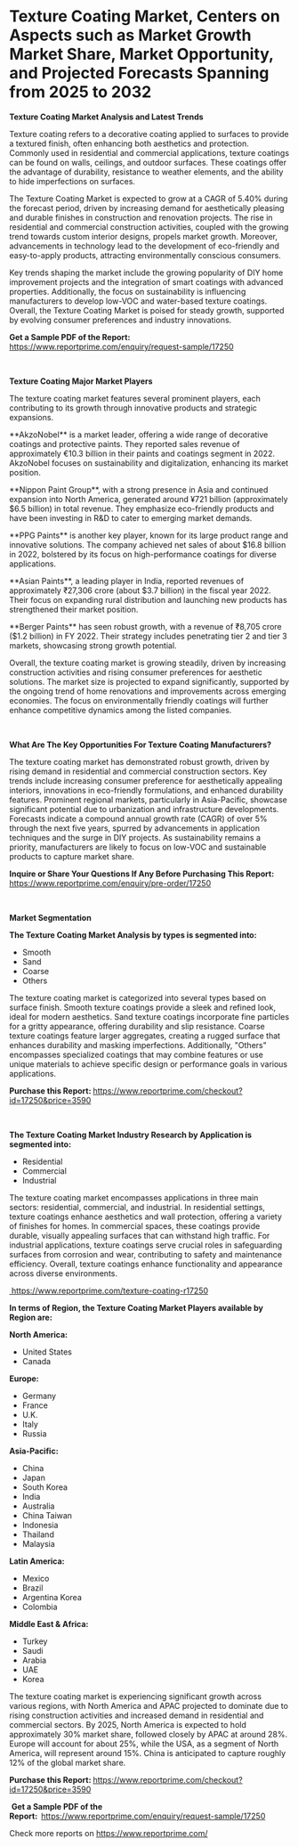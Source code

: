 <p><h1>Texture Coating Market, Centers on Aspects such as Market Growth Market Share, Market Opportunity, and Projected Forecasts Spanning from 2025 to 2032</h1></p><p><strong>Texture Coating Market Analysis and Latest Trends</strong></p>
<p><p>Texture coating refers to a decorative coating applied to surfaces to provide a textured finish, often enhancing both aesthetics and protection. Commonly used in residential and commercial applications, texture coatings can be found on walls, ceilings, and outdoor surfaces. These coatings offer the advantage of durability, resistance to weather elements, and the ability to hide imperfections on surfaces.</p><p>The Texture Coating Market is expected to grow at a CAGR of 5.40% during the forecast period, driven by increasing demand for aesthetically pleasing and durable finishes in construction and renovation projects. The rise in residential and commercial construction activities, coupled with the growing trend towards custom interior designs, propels market growth. Moreover, advancements in technology lead to the development of eco-friendly and easy-to-apply products, attracting environmentally conscious consumers.</p><p>Key trends shaping the market include the growing popularity of DIY home improvement projects and the integration of smart coatings with advanced properties. Additionally, the focus on sustainability is influencing manufacturers to develop low-VOC and water-based texture coatings. Overall, the Texture Coating Market is poised for steady growth, supported by evolving consumer preferences and industry innovations.</p></p>
<p><strong>Get a Sample PDF of the Report:&nbsp;</strong> <a href="https://www.reportprime.com/enquiry/request-sample/17250?utm_campaign=2809&utm_medium=2&utm_source=Github&utm_content=ia&utm_term=18032025&utm_id=texture-coating">https://www.reportprime.com/enquiry/request-sample/17250</a></p>
<p>&nbsp;</p>
<p><strong>Texture Coating Major Market Players</strong></p>
<p><p>The texture coating market features several prominent players, each contributing to its growth through innovative products and strategic expansions. </p><p>**AkzoNobel** is a market leader, offering a wide range of decorative coatings and protective paints. They reported sales revenue of approximately €10.3 billion in their paints and coatings segment in 2022. AkzoNobel focuses on sustainability and digitalization, enhancing its market position.</p><p>**Nippon Paint Group**, with a strong presence in Asia and continued expansion into North America, generated around ¥721 billion (approximately $6.5 billion) in total revenue. They emphasize eco-friendly products and have been investing in R&D to cater to emerging market demands.</p><p>**PPG Paints** is another key player, known for its large product range and innovative solutions. The company achieved net sales of about $16.8 billion in 2022, bolstered by its focus on high-performance coatings for diverse applications.</p><p>**Asian Paints**, a leading player in India, reported revenues of approximately ₹27,306 crore (about $3.7 billion) in the fiscal year 2022. Their focus on expanding rural distribution and launching new products has strengthened their market position.</p><p>**Berger Paints** has seen robust growth, with a revenue of ₹8,705 crore ($1.2 billion) in FY 2022. Their strategy includes penetrating tier 2 and tier 3 markets, showcasing strong growth potential.</p><p>Overall, the texture coating market is growing steadily, driven by increasing construction activities and rising consumer preferences for aesthetic solutions. The market size is projected to expand significantly, supported by the ongoing trend of home renovations and improvements across emerging economies. The focus on environmentally friendly coatings will further enhance competitive dynamics among the listed companies.</p></p>
<p>&nbsp;</p>
<p><strong>What Are The Key Opportunities For Texture Coating Manufacturers?</strong></p>
<p><p>The texture coating market has demonstrated robust growth, driven by rising demand in residential and commercial construction sectors. Key trends include increasing consumer preference for aesthetically appealing interiors, innovations in eco-friendly formulations, and enhanced durability features. Prominent regional markets, particularly in Asia-Pacific, showcase significant potential due to urbanization and infrastructure developments. Forecasts indicate a compound annual growth rate (CAGR) of over 5% through the next five years, spurred by advancements in application techniques and the surge in DIY projects. As sustainability remains a priority, manufacturers are likely to focus on low-VOC and sustainable products to capture market share.</p></p>
<p><strong>Inquire or Share Your Questions If Any Before Purchasing This Report:</strong> <a href="https://www.reportprime.com/enquiry/pre-order/17250?utm_campaign=2809&utm_medium=2&utm_source=Github&utm_content=ia&utm_term=18032025&utm_id=texture-coating">https://www.reportprime.com/enquiry/pre-order/17250</a></p>
<p>&nbsp;</p>
<p><strong>Market Segmentation</strong></p>
<p><strong>The Texture Coating Market Analysis by types is segmented into:</strong></p>
<p><ul><li>Smooth</li><li>Sand</li><li>Coarse</li><li>Others</li></ul></p>
<p><p>The texture coating market is categorized into several types based on surface finish. Smooth texture coatings provide a sleek and refined look, ideal for modern aesthetics. Sand texture coatings incorporate fine particles for a gritty appearance, offering durability and slip resistance. Coarse texture coatings feature larger aggregates, creating a rugged surface that enhances durability and masking imperfections. Additionally, "Others" encompasses specialized coatings that may combine features or use unique materials to achieve specific design or performance goals in various applications.</p></p>
<p><strong>Purchase this Report:&nbsp;</strong><a href="https://www.reportprime.com/checkout?id=17250&price=3590&utm_campaign=2809&utm_medium=2&utm_source=Github&utm_content=ia&utm_term=18032025&utm_id=texture-coating">https://www.reportprime.com/checkout?id=17250&price=3590</a></p>
<p>&nbsp;</p>
<p><strong>The Texture Coating Market Industry Research by Application is segmented into:</strong></p>
<p><ul><li>Residential</li><li>Commercial</li><li>Industrial</li></ul></p>
<p><p>The texture coating market encompasses applications in three main sectors: residential, commercial, and industrial. In residential settings, texture coatings enhance aesthetics and wall protection, offering a variety of finishes for homes. In commercial spaces, these coatings provide durable, visually appealing surfaces that can withstand high traffic. For industrial applications, texture coatings serve crucial roles in safeguarding surfaces from corrosion and wear, contributing to safety and maintenance efficiency. Overall, texture coatings enhance functionality and appearance across diverse environments.</p></p>
<p><a href="https://www.reportprime.com/texture-coating-r17250?utm_campaign=2809&utm_medium=2&utm_source=Github&utm_content=ia&utm_term=18032025&utm_id=texture-coating">&nbsp;https://www.reportprime.com/texture-coating-r17250</a></p>
<p><strong>In terms of Region, the Texture Coating Market Players available by Region are:</strong></p>
<p>
    <p> <strong> North America: </strong>
        <ul>
            <li>United States</li>
            <li>Canada</li>
        </ul>
        </p> 
    <p> <strong> Europe: </strong>
        <ul>
            <li>Germany</li>
            <li>France</li>
            <li>U.K.</li>
            <li>Italy</li>
            <li>Russia</li>
        </ul>
        </p> 
    <p> <strong> Asia-Pacific: </strong>
        <ul>
            <li>China</li>
            <li>Japan</li>
            <li>South Korea</li>
            <li>India</li>
            <li>Australia</li>
            <li>China Taiwan</li>
            <li>Indonesia</li>
            <li>Thailand</li>
            <li>Malaysia</li>
        </ul>
        </p> 
    <p> <strong> Latin America: </strong>
        <ul>
            <li>Mexico</li>
            <li>Brazil</li>
            <li>Argentina Korea</li>
            <li>Colombia</li>
        </ul>
        </p> 
    <p> <strong> Middle East & Africa: </strong>
        <ul>
            <li>Turkey</li>
            <li>Saudi</li>
            <li>Arabia</li>
            <li>UAE</li>
            <li>Korea</li>
        </ul>
    </p>
    </p>
<p><p>The texture coating market is experiencing significant growth across various regions, with North America and APAC projected to dominate due to rising construction activities and increased demand in residential and commercial sectors. By 2025, North America is expected to hold approximately 30% market share, followed closely by APAC at around 28%. Europe will account for about 25%, while the USA, as a segment of North America, will represent around 15%. China is anticipated to capture roughly 12% of the global market share.</p></p>
<p><strong>Purchase this Report: </strong><a href="https://www.reportprime.com/checkout?id=17250&price=3590&utm_campaign=2809&utm_medium=2&utm_source=Github&utm_content=ia&utm_term=18032025&utm_id=texture-coating">https://www.reportprime.com/checkout?id=17250&price=3590</a></p>
<p>&nbsp;<strong>Get a Sample PDF of the Report:&nbsp;&nbsp;</strong><a href="https://www.reportprime.com/enquiry/request-sample/17250?utm_campaign=2809&utm_medium=2&utm_source=Github&utm_content=ia&utm_term=18032025&utm_id=texture-coating">https://www.reportprime.com/enquiry/request-sample/17250</a></p>
<p><strong></strong></p>
<p>Check more reports on <a href="https://www.reportprime.com/?utm_campaign=2809&utm_medium=2&utm_source=Github&utm_content=ia&utm_term=18032025&utm_id=texture-coating">https://www.reportprime.com/</a></p>